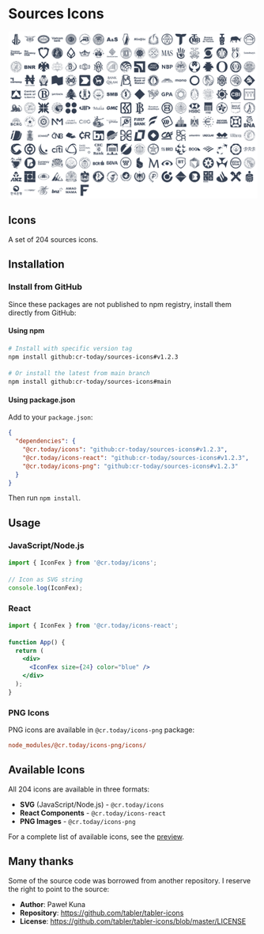 # Sources Icons

<p align="center">
  <picture>
    <source media="(prefers-color-scheme: dark)" srcset="https://github.com/cr-today/sources-icons/blob/main/.github/icons-dark@2x.png?raw=true">
    <source media="(prefers-color-scheme: light)" srcset="https://github.com/cr-today/sources-icons/blob/main/.github/icons@2x.png?raw=true">
    <img src="https://github.com/cr-today/sources-icons/blob/main/.github/icons@2x.png?raw=true" alt="Sources Icons preview" width="840">
  </picture>
</p>

## Icons

A set of <!--icons-count-->204<!--/icons-count--> sources icons.

## Installation

### Install from GitHub

Since these packages are not published to npm registry, install them directly from GitHub:

#### Using npm

```bash
# Install with specific version tag
npm install github:cr-today/sources-icons#v1.2.3

# Or install the latest from main branch
npm install github:cr-today/sources-icons#main
```

#### Using package.json

Add to your `package.json`:

```json
{
  "dependencies": {
    "@cr.today/icons": "github:cr-today/sources-icons#v1.2.3",
    "@cr.today/icons-react": "github:cr-today/sources-icons#v1.2.3",
    "@cr.today/icons-png": "github:cr-today/sources-icons#v1.2.3"
  }
}
```

Then run `npm install`.

## Usage

### JavaScript/Node.js

```javascript
import { IconFex } from '@cr.today/icons';

// Icon as SVG string
console.log(IconFex);
```

### React

```jsx
import { IconFex } from '@cr.today/icons-react';

function App() {
  return (
    <div>
      <IconFex size={24} color="blue" />
    </div>
  );
}
```

### PNG Icons

PNG icons are available in `@cr.today/icons-png` package:

```ini
node_modules/@cr.today/icons-png/icons/
```

## Available Icons

All <!--icons-count-->204<!--/icons-count--> icons are available in three formats:

- **SVG** (JavaScript/Node.js) - `@cr.today/icons`
- **React Components** - `@cr.today/icons-react`
- **PNG Images** - `@cr.today/icons-png`

For a complete list of available icons, see the [preview](.github/icons@2x.png).

## Many thanks

Some of the source code was borrowed from another repository. I reserve the right to point to the source:

- **Author**: Paweł Kuna
- **Repository**: https://github.com/tabler/tabler-icons
- **License**: https://github.com/tabler/tabler-icons/blob/master/LICENSE
